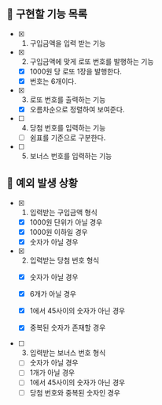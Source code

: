 ## 📌 구현할 기능 목록

- [x] 1. 구입금액을 입력 받는 기능
- [x] 2. 구입금액에 맞게 로또 번호를 발행하는 기능
  - [x] 1000원 당 로또 1장을 발행한다.
  - [x] 번호는 6개이다.
- [x] 3. 로또 번호를 출력하는 기능
  - [x] 오름차순으로 정렬하여 보여준다.
- [ ] 4. 당첨 번호를 입력하는 기능
  - [ ] 쉼표를 기준으로 구분한다.
- [ ] 5. 보너스 번호를 입력하는 기능

## 🎯 예외 발생 상황

- [x] 1. 입력받는 구입금액 형식
  - [x] 1000원 단위가 아닐 경우
  - [x] 1000원 이하일 경우
  - [x] 숫자가 아닐 경우

- [x] 2. 입력받는 당첨 번호 형식
  - [x] 숫자가 아닐 경우
  - [x] 6개가 아닐 경우
  - [x] 1에서 45사이의 숫자가 아닌 경우
  - [x] 중복된 숫자가 존재할 경우


- [ ] 3. 입력받는 보너스 번호 형식
  - [ ] 숫자가 아닐 경우
  - [ ] 1개가 아닐 경우
  - [ ] 1에서 45사이의 숫자가 아닌 경우
  - [ ] 당첨 번호와 중복된 숫자인 경우
